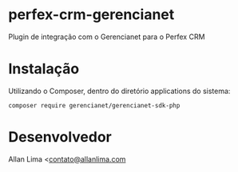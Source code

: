 # perfex-crm-gerencianet
Plugin de integração com o Gerencianet para o Perfex CRM

# Instalação
Utilizando o Composer, dentro do diretório applications do sistema:
```
composer require gerencianet/gerencianet-sdk-php
```

# Desenvolvedor
Allan Lima
<contato@allanlima.com
